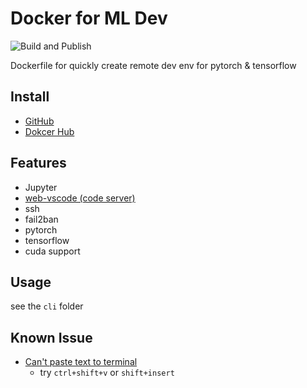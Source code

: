 # Docker for ML Dev

![Build and Publish](https://github.com/NCHU-NLU-Lab/docker-ml-dev/workflows/Build%20and%20Publish/badge.svg)

Dockerfile for quickly create remote dev env for pytorch & tensorflow

## Install

- [GitHub](https://github.com/NCHU-NLP-Lab/docker-ml-dev)
- [Dokcer Hub](https://hub.docker.com/r/nchunlplab/ml-dev)

## Features

- Jupyter
- [web-vscode (code server)](https://github.com/cdr/code-server)
- ssh
- fail2ban
- pytorch
- tensorflow
- cuda support

## Usage

see the `cli` folder

## Known Issue

- [Can't paste text to terminal](https://github.com/cdr/code-server/issues/1106)
  - try `ctrl+shift+v` or `shift+insert`

